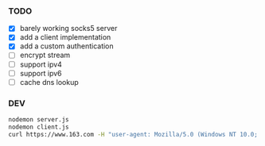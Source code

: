 ### TODO

- [x] barely working socks5 server
- [x] add a client implementation
- [x] add a custom authentication
- [ ] encrypt stream
- [ ] support ipv4
- [ ] support ipv6
- [ ] cache dns lookup

### DEV

```bash
nodemon server.js
nodemon client.js
curl https://www.163.com -H "user-agent: Mozilla/5.0 (Windows NT 10.0; Win64; x64) AppleWebKit/537.36 (KHTML, like Gecko) Chrome/88.0.4324.182 Safari/537.36" --socks5-hostname localhost:8900
````
